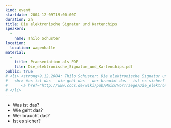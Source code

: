 ```yaml
---
kind: event
startdate: 2004-12-09T19:00:00Z
duration: 2h
title: Die elektronische Signatur und Kartenchips
speakers:
  -
    name: Thilo Schuster
location:
  location: wagenhalle
material:
  -
    title: Praesentation als PDF
    file: Die_elektronische_Signatur_und_Kartenchips.pdf
public: true
# <li> <strong>9.12.2004: Thilo Schuster: Die elektronische Signatur und Kartenchips</strong>
#   <br> Was ist das - wie geht das - wer braucht das - ist es sicher?
#      <a href="http://www.cccs.de/wiki/pub/Main/VorTraege/Die_elektronische_Signatur_und_Kartenchips.pdf" target="_top">Die_elektronische_Signatur_und_Kartenchips.pdf</a>: Praesentation als PDF<br>
# </li>
---
```

- Was ist das?
- Wie geht das?
- Wer braucht das?
- Ist es sicher?

